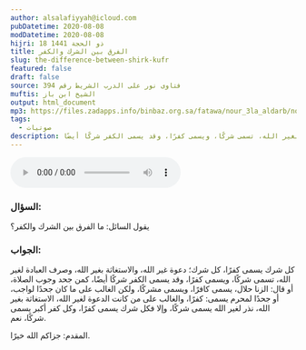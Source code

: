```yaml
---
author: alsalafiyyah@icloud.com
pubDatetime: 2020-08-08
modDatetime: 2020-08-08
hijri: 18 ذو الحجة 1441
title: الفرق بين الشرك والكفر
slug: the-difference-between-shirk-kufr
featured: false
draft: false
source: فتاوى نور على الدرب الشريط رقم 394 
muftis: الشيخ ابن باز
output: html_document
mp3: https://files.zadapps.info/binbaz.org.sa/fatawa/nour_3la_aldarb/nour_551/55111.mp3
tags:
  - صوتيات
description: كل شرك يسمى كفرًا، كل شرك؛ دعوة غير الله، والاستغاثة بغير الله، وصرف العبادة لغير الله، تسمى شركًا، ويسمى كفرًا، وقد يسمى الكفر شركًا أيضًا
--- 
```

<audio controls>
 <source src="https://files.zadapps.info/binbaz.org.sa/fatawa/nour_3la_aldarb/nour_551/55111.mp3" type="audio/mpeg"/><p>لا يدعم متصفحك عنصر الصوت</p>
</audio>

### السؤال:
يقول السائل: ما الفرق بين الشرك والكفر؟

### الجواب:
كل شرك يسمى كفرًا، كل شرك؛ دعوة غير الله، والاستغاثة بغير الله، وصرف العبادة لغير الله، تسمى شركًا، ويسمى كفرًا، وقد يسمى الكفر شركًا أيضًا، كمن جحد وجوب الصلاة، أو قال: الزنا حلال، يسمى كافرًا، ويسمى مشركًا، ولكن الغالب على ما كان جحدًا لواجب، أو جحدًا لمحرم يسمى: كفرًا، والغالب على من كانت الدعوة لغير الله، الاستغاثة بغير الله، نذر لغير الله يسمى شركًا، وإلا فكل شرك يسمى كفرًا، وكل كفر أكبر يسمى شركًا، نعم.

المقدم: جزاكم الله خيرًا.
